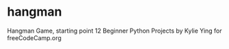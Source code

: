 # hangman
Hangman Game, starting point 12 Beginner Python Projects by Kylie Ying for freeCodeCamp.org

